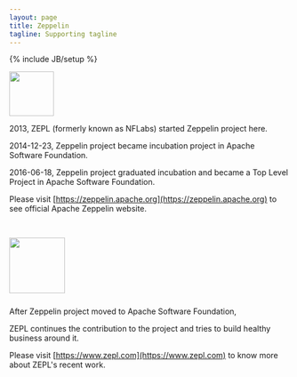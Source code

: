 ```yaml
---
layout: page
title: Zeppelin
tagline: Supporting tagline
---
```

{% include JB/setup %}

<a href="https://zeppelin.apache.org"><img src="{{ ASSET_PATH }}/img/zeppelin-logo.svg" style="width:80px;" /></a>

2013, ZEPL (formerly known as NFLabs) started Zeppelin project here.

2014-12-23, Zeppelin project became incubation project in Apache Software Foundation.

2016-06-18, Zeppelin project graduated incubation and became a Top Level Project in Apache Software Foundation.

Please visit [https://zeppelin.apache.org](https://zeppelin.apache.org) to see official Apache Zeppelin website.


<a href="https://www.zepl.com"><img src="{{ ASSET_PATH }}/img/zepl-logo.png" style="width:100px;margin-top:30px;margin-bottom:10px;" /></a>

After Zeppelin project moved to Apache Software Foundation,

ZEPL continues the contribution to the project and tries to build healthy business around it.

Please visit [https://www.zepl.com](https://www.zepl.com) to know more about ZEPL's recent work.


<script>!function(d,s,id){var js,fjs=d.getElementsByTagName(s)[0],p=/^http:/.test(d.location)?'http':'https';if(!d.getElementById(id)){js=d.createElement(s);js.id=id;js.src=p+"://platform.twitter.com/widgets.js";fjs.parentNode.insertBefore(js,fjs);}}(document,"script","twitter-wjs");</script>

